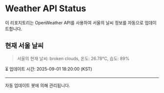 
# Weather API Status

이 리포지토리는 OpenWeather API를 사용하여 서울의 날씨 정보를 자동으로 업데이트합니다.

## 현재 서울 날씨
> 서울의 현재 날씨: broken clouds, 온도: 26.78°C, 습도: 89%

⏳ 업데이트 시간: 2025-09-01 18:20:00 (KST)

---
자동 업데이트 봇에 의해 관리됩니다.
